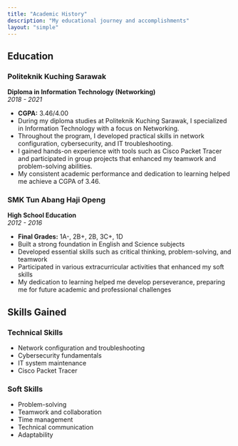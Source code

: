 ```yaml
---
title: "Academic History"
description: "My educational journey and accomplishments"
layout: "simple"
---
```


## Education

### Politeknik Kuching Sarawak
**Diploma in Information Technology (Networking)**  
*2018 - 2021*

- **CGPA:** 3.46/4.00
- During my diploma studies at Politeknik Kuching Sarawak, I specialized in Information Technology with a focus on Networking. 
- Throughout the program, I developed practical skills in network configuration, cybersecurity, and IT troubleshooting.
- I gained hands-on experience with tools such as Cisco Packet Tracer and participated in group projects that enhanced my teamwork and problem-solving abilities.
- My consistent academic performance and dedication to learning helped me achieve a CGPA of 3.46.

### SMK Tun Abang Haji Openg
**High School Education**  
*2012 - 2016*

- **Final Grades:** 1A-, 2B+, 2B, 3C+, 1D
- Built a strong foundation in English and Science subjects
- Developed essential skills such as critical thinking, problem-solving, and teamwork
- Participated in various extracurricular activities that enhanced my soft skills
- My dedication to learning helped me develop perseverance, preparing me for future academic and professional challenges

## Skills Gained

### Technical Skills
- Network configuration and troubleshooting
- Cybersecurity fundamentals
- IT system maintenance
- Cisco Packet Tracer

### Soft Skills
- Problem-solving
- Teamwork and collaboration
- Time management
- Technical communication
- Adaptability